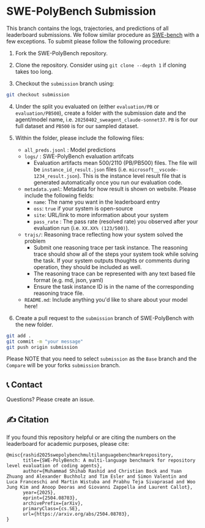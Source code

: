 # SWE-PolyBench Submission

This branch contains the logs, trajectories, and predictions of all leaderboard submissions. We follow similar procedure as [SWE-bench](https://www.swebench.com/submit.html) with a few exceptions. To submit please follow the following procedure:

1. Fork the SWE-PolyBench repository.

2. Clone the repository. Consider using `git clone --depth 1` if cloning takes too long.

3. Checkout the `submission` branch using:

```sh
git checkout submission
```

4. Under the split you evaluated on (either `evaluation/PB` or `evaluation/PB500`), create a folder with the submission date and the agent/model name, i.e. `20250402_sweagent_claude-sonnet37`. `PB` is for our full dataset and `PB500` is for our sampled dataset.

5. Within the folder, please include the following files:
    - `all_preds.jsonl` : Model predictions
    - `logs/` : SWE-PolyBench evaluation artifcats
        - Evaluation artifacts mean 500/2110 (PB/PB500) files. The file will be `instance_id_result.json` files (i.e. `microsoft__vscode-1234_result.json`). This is the instance level result file that is generated automatically once you run our evaluation code.
    - `metadata.yaml`: Metadata for how result is shown on website. Please include the following fields:
        - `name`: The name you want in the leaderboard entry
        - `oss`: `true` if your system is open-source
        - `site`: URL/link to more information about your system
        - `pass_rate` : The pass rate (resolved rate) you observed after your evaluation run (i.e. `XX.XX% (123/500)`).
    - `trajs/`: Reasoning trace reflecting how your system solved the problem
        - Submit one reasoning trace per task instance. The reasoning trace should show all of the steps your system took while solving the task. If your system outputs thoughts or comments during operation, they should be included as well.
        - The reasoning trace can be represented with any text based file format (e.g. md, json, yaml)
        - Ensure the task instance ID is in the name of the corresponding reasoning trace file.
    - `README.md`: Include anything you'd like to share about your model here!

6. Create a pull request to the `submission` branch of SWE-PolyBench with the new folder.
```sh
git add .
git commit -m "your message"
git push origin submission
```
Please NOTE that you need to select `submission` as the `Base` branch and the `Compare` will be your forks `submission` branch.

## 📞 Contact
Questions? Please create an issue.

## ✍️ Citation
If you found this repository helpful or are citing the numbers on the leaderboard for academic purposes, please cite:
```
@misc{rashid2025swepolybenchmultilanguagebenchmarkrepository,
      title={SWE-PolyBench: A multi-language benchmark for repository level evaluation of coding agents}, 
      author={Muhammad Shihab Rashid and Christian Bock and Yuan Zhuang and Alexander Buchholz and Tim Esler and Simon Valentin and Luca Franceschi and Martin Wistuba and Prabhu Teja Sivaprasad and Woo Jung Kim and Anoop Deoras and Giovanni Zappella and Laurent Callot},
      year={2025},
      eprint={2504.08703},
      archivePrefix={arXiv},
      primaryClass={cs.SE},
      url={https://arxiv.org/abs/2504.08703}, 
}
```
